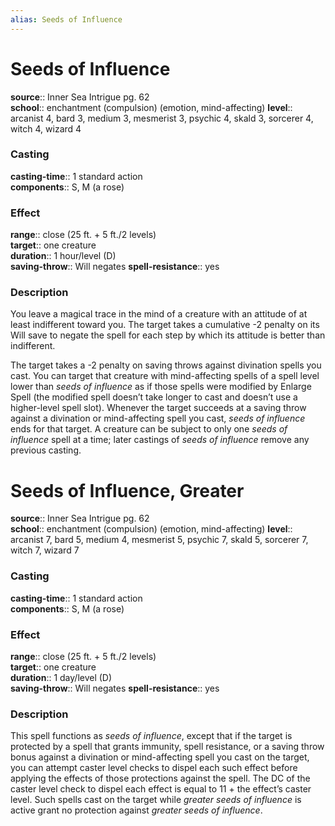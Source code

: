 ```yaml
---
alias: Seeds of Influence
---
```


# Seeds of Influence 

**source**:: Inner Sea Intrigue pg. 62  
**school**:: enchantment (compulsion) (emotion, mind-affecting)
**level**:: arcanist 4, bard 3, medium 3, mesmerist 3, psychic 4, skald 3, sorcerer 4, witch 4, wizard 4

### Casting 

**casting-time**:: 1 standard action  
**components**:: S, M (a rose)

### Effect 

**range**:: close (25 ft. + 5 ft./2 levels)  
**target**:: one creature  
**duration**:: 1 hour/level (D)  
**saving-throw**:: Will negates
**spell-resistance**:: yes

### Description 

You leave a magical trace in the mind of a creature with an attitude of at least indifferent toward you. The target takes a cumulative -2 penalty on its Will save to negate the spell for each step by which its attitude is better than indifferent.  
  
The target takes a -2 penalty on saving throws against divination spells you cast. You can target that creature with mind-affecting spells of a spell level lower than *seeds of influence* as if those spells were modified by Enlarge Spell (the modified spell doesn’t take longer to cast and doesn’t use a higher-level spell slot). Whenever the target succeeds at a saving throw against a divination or mind-affecting spell you cast, *seeds of influence* ends for that target. A creature can be subject to only one *seeds of influence* spell at a time; later castings of *seeds of influence* remove any previous casting.

# Seeds of Influence, Greater 

**source**:: Inner Sea Intrigue pg. 62  
**school**:: enchantment (compulsion) (emotion, mind-affecting)
**level**:: arcanist 7, bard 5, medium 4, mesmerist 5, psychic 7, skald 5, sorcerer 7, witch 7, wizard 7

### Casting 

**casting-time**:: 1 standard action  
**components**:: S, M (a rose)

### Effect 

**range**:: close (25 ft. + 5 ft./2 levels)  
**target**:: one creature  
**duration**:: 1 day/level (D)  
**saving-throw**:: Will negates
**spell-resistance**:: yes

### Description 

This spell functions as *seeds of influence*, except that if the target is protected by a spell that grants immunity, spell resistance, or a saving throw bonus against a divination or mind-affecting spell you cast on the target, you can attempt caster level checks to dispel each such effect before applying the effects of those protections against the spell. The DC of the caster level check to dispel each effect is equal to 11 + the effect’s caster level. Such spells cast on the target while *greater seeds of influence* is active grant no protection against *greater seeds of influence*.
